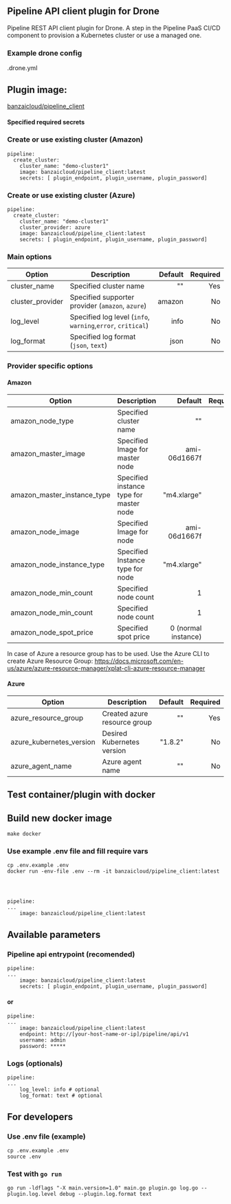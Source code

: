 
## Pipeline API client plugin for Drone

Pipeline REST API client plugin for Drone. A step in the Pipeline PaaS CI/CD component to provision a Kubernetes cluster or use a managed one.

### Example drone config

.drone.yml

## Plugin image: 

[banzaicloud/pipeline_client](https://hub.docker.com/r/banzaicloud/plugin-pipeline-client/)    

#### Specified required secrets



### Create or use existing cluster (Amazon)

    pipeline:
      create_cluster:
        cluster_name: "demo-cluster1"
        image: banzaicloud/pipeline_client:latest
        secrets: [ plugin_endpoint, plugin_username, plugin_password]

### Create or use existing cluster (Azure)
    pipeline:
      create_cluster:
        cluster_name: "demo-cluster1"
        cluster_provider: azure
        image: banzaicloud/pipeline_client:latest
        secrets: [ plugin_endpoint, plugin_username, plugin_password]

### Main options

| Option           | Description             | Default  | Required |
| -------------    | ----------------------- | --------:| --------:|
| cluster_name     | Specified cluster name  | ""       | Yes      |
| cluster_provider | Specified supporter provider (`amazon`, `azure`) | amazon   | No       |
| log_level        | Specified log level (`info`, `warning`,`error`, `critical`) | info   | No       |
| log_format       | Specified log format (`json`, `text`) | json   | No       |

### Provider specific options
#### Amazon
| Option                      | Description              | Default  | Required |
| -------------               | -----------------------  | --------:| --------:|
| amazon_node_type            | Specified cluster name   | ""       | Yes      |
| amazon_master_image         | Specified Image for master node  | ami-06d1667f| No       |
| amazon_master_instance_type | Specified instance type for master node | "m4.xlarge"   | No       |
| amazon_node_image           | Specified Image for node | ami-06d1667f| No       |
| amazon_node_instance_type   | Specified Instance type for node | "m4.xlarge"   | No       |
| amazon_node_min_count       | Specified node count | 1   | No       |
| amazon_node_min_count       | Specified node count | 1   | No       |
| amazon_node_spot_price      | Specified spot price | 0 (normal instance)   | No       |

In case of Azure a resource group has to be used. Use the Azure CLI to create Azure Resource Group:
https://docs.microsoft.com/en-us/azure/azure-resource-manager/xplat-cli-azure-resource-manager

#### Azure
| Option                      | Description              | Default  | Required |
| -------------               | -----------------------  | --------:| --------:|
| azure_resource_group        | Created azure resource group | ""       | Yes     |
| azure_kubernetes_version    | Desired Kubernetes version   | "1.8.2"  | No      |
| azure_agent_name            | Azure agent name             | ""       | No      |

##
## Test container/plugin with docker

## Build new docker image
    make docker

### Use example .env file and fill require vars
    cp .env.example .env
    docker run -env-file .env --rm -it banzaicloud/pipeline_client:latest




    pipeline:
    ...
        image: banzaicloud/pipeline_client:latest

## Available parameters

### Pipeline api entrypoint (recomended)

    pipeline:
    ...
        image: banzaicloud/pipeline_client:latest
        secrets: [ plugin_endpoint, plugin_username, plugin_password]
        
#### or
    pipeline:
    ...
        image: banzaicloud/pipeline_client:latest
        endpoint: http://[your-host-name-or-ip]/pipeline/api/v1
        username: admin
        password: *****

### Logs (optionals)
    pipeline:
    ...
        log_level: info # optional
        log_format: text # optional
        
## For developers
### Use .env file (example)

    cp .env.example .env
    source .env

### Test with `go run`

    go run -ldflags "-X main.version=1.0" main.go plugin.go log.go --plugin.log.level debug --plugin.log.format text
